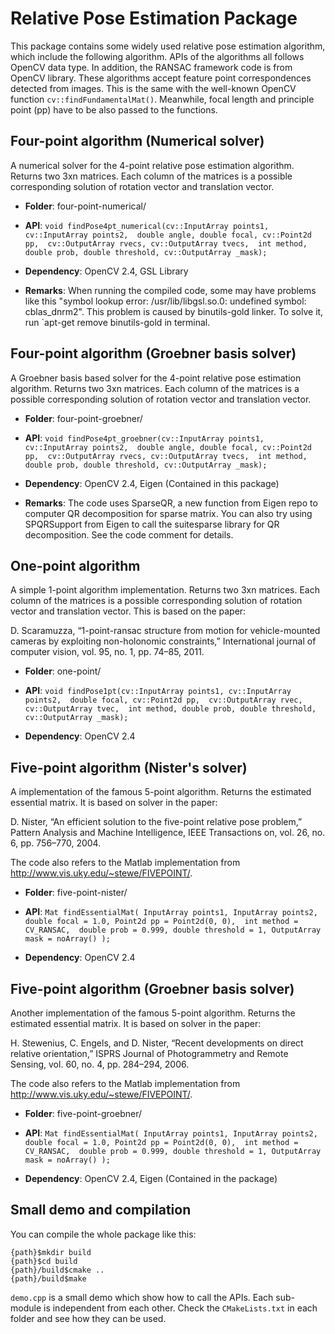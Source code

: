 Relative Pose Estimation Package
==========

This package contains some widely used relative pose estimation algorithm, which include the following algorithm. APIs of the algorithms all follows OpenCV data type. In addition, the RANSAC framework code is from OpenCV library. These algorithms accept feature point correspondences detected from images. This is the same with the well-known OpenCV function `cv::findFundamentalMat()`. Meanwhile, focal length and principle point (pp) have to be also passed to the functions. 

Four-point algorithm (Numerical solver)
----------

A numerical solver for the 4-point relative pose estimation algorithm. Returns two 3xn matrices. Each column of the matrices is a possible corresponding solution of rotation vector and translation vector. 

* **Folder**: four-point-numerical/

* **API**:  `void findPose4pt_numerical(cv::InputArray points1, cv::InputArray points2, 
              double angle, double focal, cv::Point2d pp, 
              cv::OutputArray rvecs, cv::OutputArray tvecs, 
              int method, double prob, double threshold, cv::OutputArray _mask); `

* **Dependency**: OpenCV 2.4, GSL Library

* **Remarks**: When running the compiled code, some may have problems like this "symbol lookup error: /usr/lib/libgsl.so.0: undefined symbol: cblas\_dnrm2". This problem is caused by binutils-gold linker. To solve it, run `apt-get remove binutils-gold in terminal. 

Four-point algorithm (Groebner basis solver)
----------

A Groebner basis based solver for the 4-point relative pose estimation algorithm. Returns two 3xn matrices. Each column of the matrices is a possible corresponding solution of rotation vector and translation vector. 

* **Folder**: four-point-groebner/

* **API**:  `void findPose4pt_groebner(cv::InputArray points1, cv::InputArray points2, 
              double angle, double focal, cv::Point2d pp, 
              cv::OutputArray rvecs, cv::OutputArray tvecs, 
              int method, double prob, double threshold, cv::OutputArray _mask); `

* **Dependency**: OpenCV 2.4, Eigen (Contained in this package)

* **Remarks**: The code uses SparseQR, a new function from Eigen repo to computer QR decomposition for sparse matrix. You can also try using SPQRSupport from Eigen to call the suitesparse library for QR decomposition. See the code comment for details. 

One-point algorithm 
----------

A simple 1-point algorithm implementation. Returns two 3xn matrices. Each column of the matrices is a possible corresponding solution of rotation vector and translation vector. This is based on the paper: 

D. Scaramuzza, “1-point-ransac structure from motion for vehicle-mounted cameras by exploiting non-holonomic constraints,” International journal of computer vision, vol. 95, no. 1, pp. 74–85, 2011.


* **Folder**: one-point/

* **API**: `void findPose1pt(cv::InputArray points1, cv::InputArray points2, 
              double focal, cv::Point2d pp, 
              cv::OutputArray rvec, cv::OutputArray tvec, 
              int method, double prob, double threshold, cv::OutputArray _mask); `

* **Dependency**: OpenCV 2.4

Five-point algorithm (Nister's solver)
----------

A implementation of the famous 5-point algorithm. Returns the estimated essential matrix. It is based on solver in the paper: 

D. Nister, “An efficient solution to the five-point relative pose problem,” Pattern Analysis and Machine Intelligence, IEEE Transactions on, vol. 26, no. 6, pp. 756–770, 2004. 

The code also refers to the Matlab implementation from http://www.vis.uky.edu/~stewe/FIVEPOINT/. 

* **Folder**: five-point-nister/

* **API**: `Mat findEssentialMat( InputArray points1, InputArray points2, double focal = 1.0, Point2d pp = Point2d(0, 0), 
					int method = CV_RANSAC, 
					double prob = 0.999, double threshold = 1, OutputArray mask = noArray() ); `

* **Dependency**: OpenCV 2.4


Five-point algorithm (Groebner basis solver)
----------

Another implementation of the famous 5-point algorithm. Returns the estimated essential matrix. It is based on solver in the paper: 

H. Stewenius, C. Engels, and D. Nister, “Recent developments on direct relative orientation,” ISPRS Journal of Photogrammetry and Remote Sensing, vol. 60, no. 4, pp. 284–294, 2006.

The code also refers to the Matlab implementation from http://www.vis.uky.edu/~stewe/FIVEPOINT/. 

* **Folder**: five-point-groebner/

* **API**: `Mat findEssentialMat( InputArray points1, InputArray points2, double focal = 1.0, Point2d pp = Point2d(0, 0), 
					int method = CV_RANSAC, 
					double prob = 0.999, double threshold = 1, OutputArray mask = noArray() ); `

* **Dependency**: OpenCV 2.4, Eigen (Contained in the package)


Small demo and compilation
----------

You can compile the whole package like this: 

    {path}$mkdir build
    {path}$cd build
    {path}/build$cmake ..
    {path}/build$make

`demo.cpp` is a small demo which show how to call the APIs. Each sub-module is independent from each other. Check the `CMakeLists.txt` in each folder and see how they can be used. 
